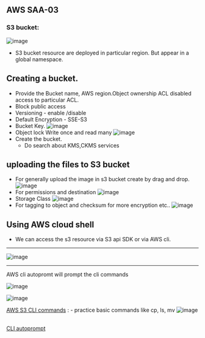 ## AWS SAA-03
### S3 bucket:
![image](https://github.com/user-attachments/assets/faa36ffd-e1aa-4747-9b50-43eb798e4d09)
- S3 bucket resource are deployed in particular region. But appear in a global namespace.
## Creating a bucket.
- Provide the Bucket name, AWS region.Object ownership ACL disabled access to particular ACL.
- Block public access
- Versioning - enable /disable
- Default Encryption - SSE-S3
- Bucket Key.
  ![image](https://github.com/user-attachments/assets/cb9549dc-b78c-4099-b568-43eebe83b536)
- Object lock Write once and read many
  ![image](https://github.com/user-attachments/assets/af402f86-34b1-4b91-bbd4-7b7f14f2ef03)
- Create the bucket.
    - Do search about KMS,CKMS services
## uploading the files to S3 bucket
- For generally upload the image in s3 bucket create by drag and drop.
  ![image](https://github.com/user-attachments/assets/50c53e61-361b-469b-b8f7-dd2a83832408)
- For permissions and destination
  ![image](https://github.com/user-attachments/assets/c9a9c199-b23a-4fee-8fb6-dae534014e3d)
- Storage Class
  ![image](https://github.com/user-attachments/assets/14884247-67f0-4d62-8d39-94c70c9e881f)
- For tagging to object and checksum for more encryption etc..
 ![image](https://github.com/user-attachments/assets/54bde492-3b7b-4c3c-9b4b-876487105695)

## Using AWS cloud shell
- We can access the s3 resource via S3 api SDK or via AWS cli.
---
![image](https://github.com/user-attachments/assets/c37e3626-0390-473e-be9d-ff8ee5bc793d)

---
AWS cli autopromt will prompt the cli commands

![image](https://github.com/user-attachments/assets/eec22c1a-c095-4e43-a02a-9ccc18813119)

![image](https://github.com/user-attachments/assets/414ec0ec-0d0e-4950-b159-9eb726a7b69e)

<a href="https://docs.aws.amazon.com/cli/latest/reference/s3/"> AWS S3 CLI commands</a> :  - practice basic commands like cp, ls, mv
![image](https://github.com/user-attachments/assets/97754fb8-e137-45db-b80f-99d249b0641e)

<br/>
<a href="https://docs.aws.amazon.com/cli/latest/userguide/cli-usage-parameters-prompting.html"> CLI autoprompt </a>

